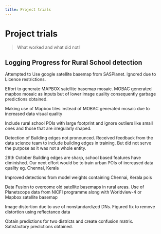 ```yaml
---
title: Project trials
---
```


# Project trials

> What worked and what did not!

## Logging Progress for Rural School detection

Attempted to Use google satellite basemap from SASPlanet. Ignored due to Licence restrictions.

Effort to generate MAPBOX satellite basemap mosaic. MOBAC generated mapbox mosaic as inputs but of lower image quality consequently garbage predictions obtained.

Making use of Mapbox tiles instead of MOBAC generated mosaic due to increased data visual quality

Include rural school POIs with large footprint and ignore outliers like small ones and those that are irregularly shaped.

<p>Detection of Building edges not pronounced. Received feedback from the data science team to include building edges in training. But did not serve the purpose as it was not a whole entity.</p>

29th October Building edges are sharp, school based features have diminished. Our next effort would be to train urban POIs of increased data quality eg. Chennai, Kerala

Improved detections from model weights containing Chennai, Kerala pois

Data Fusion to overcome old satellite basemaps in rural areas. Use of Planetscope data from NICFI programme along with Worldview-4 or Mapbox satellite basemap

Image distortion due to use of nonstandardized DNs. Figured fix to remove distortion using reflectance data

Obtain predictions for two districts and create confusion matrix. Satisfactory predictions obtained.
